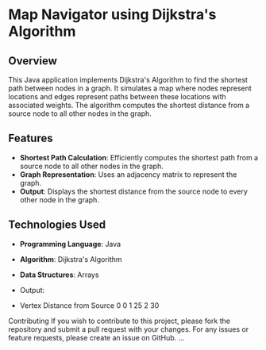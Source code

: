 # Map Navigator using Dijkstra's Algorithm

## Overview

This Java application implements Dijkstra's Algorithm to find the shortest path between nodes in a graph. It simulates a map where nodes represent locations and edges represent paths between these locations with associated weights. The algorithm computes the shortest distance from a source node to all other nodes in the graph.

## Features

- **Shortest Path Calculation**: Efficiently computes the shortest path from a source node to all other nodes in the graph.
- **Graph Representation**: Uses an adjacency matrix to represent the graph.
- **Output**: Displays the shortest distance from the source node to every other node in the graph.

## Technologies Used

- **Programming Language**: Java
- **Algorithm**: Dijkstra's Algorithm
- **Data Structures**: Arrays

- Output:
- Vertex        Distance from Source
0             0
1             25
2             30


 Contributing
If you wish to contribute to this project, please fork the repository and submit a pull request with your changes. For any issues or feature requests, please create an issue on GitHub. 
...





 
